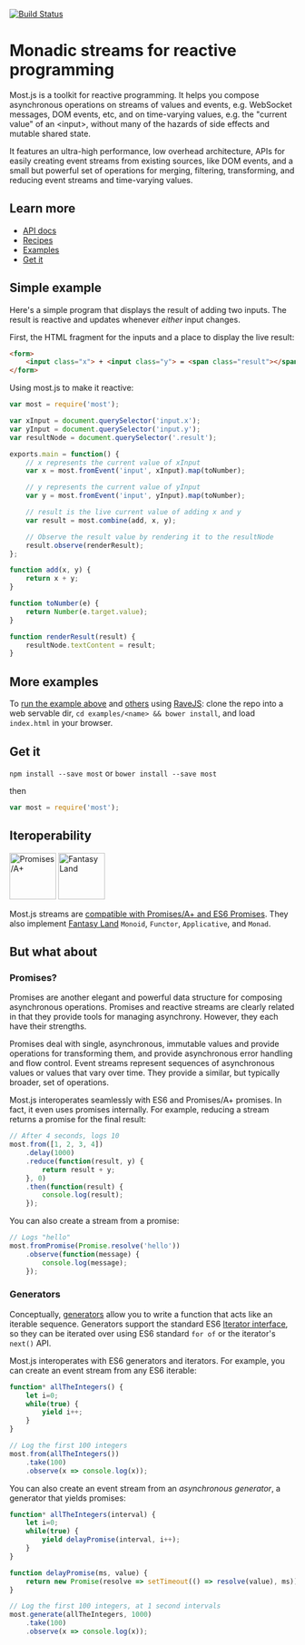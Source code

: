 [![Build Status](https://travis-ci.org/cujojs/most.svg?branch=master)](https://travis-ci.org/cujojs/most)

# Monadic streams for reactive programming

Most.js is a toolkit for reactive programming.  It helps you compose asynchronous operations on streams of values and events, e.g. WebSocket messages, DOM events, etc, and on time-varying values, e.g. the "current value" of an &lt;input&gt;, without many of the hazards of side effects and mutable shared state.

It features an ultra-high performance, low overhead architecture, APIs for easily creating event streams from existing sources, like DOM events, and a small but powerful set of operations for merging, filtering, transforming, and reducing event streams and time-varying values.

## Learn more

* [API docs](docs/api.md)
* [Recipes](docs/recipes)
* [Examples](examples)
* [Get it](#get-it)

## Simple example

Here's a simple program that displays the result of adding two inputs.  The result is reactive and updates whenever *either* input changes.

First, the HTML fragment for the inputs and a place to display the live result:

```html
<form>
	<input class="x"> + <input class="y"> = <span class="result"></span>
</form>
```

Using most.js to make it reactive:

```js
var most = require('most');

var xInput = document.querySelector('input.x');
var yInput = document.querySelector('input.y');
var resultNode = document.querySelector('.result');

exports.main = function() {
	// x represents the current value of xInput
	var x = most.fromEvent('input', xInput).map(toNumber);

	// y represents the current value of yInput
	var y = most.fromEvent('input', yInput).map(toNumber);

	// result is the live current value of adding x and y
	var result = most.combine(add, x, y);

	// Observe the result value by rendering it to the resultNode
	result.observe(renderResult);
};

function add(x, y) {
	return x + y;
}

function toNumber(e) {
	return Number(e.target.value);
}

function renderResult(result) {
	resultNode.textContent = result;
}
```

## More examples

To [run the example above](examples/add-inputs) and [others](examples) using [RaveJS](https://github.com/RaveJS/rave): clone the repo into a web servable dir, `cd examples/<name> && bower install`, and load `index.html` in your browser.

## Get it

`npm install --save most` or `bower install --save most`

then

```js
var most = require('most');
```

## Iteroperability

<a href="http://promises-aplus.github.com/promises-spec"><img width="82" height="82" alt="Promises/A+" src="http://promises-aplus.github.com/promises-spec/assets/logo-small.png"></a>
<a href="https://github.com/fantasyland/fantasy-land"><img width="82" height="82" alt="Fantasy Land" src="https://raw.github.com/puffnfresh/fantasy-land/master/logo.png"></a>

Most.js streams are [compatible with Promises/A+ and ES6 Promises](promises).  They also implement [Fantasy Land](https://github.com/fantasyland/fantasy-land) `Monoid`, `Functor`, `Applicative`, and `Monad`.

## But what about

### Promises?

Promises are another elegant and powerful data structure for composing asynchronous operations.  Promises and reactive streams are clearly related in that they provide tools for managing asynchrony.  However, they each have their strengths.

Promises deal with single, asynchronous, immutable values and provide operations for transforming them, and provide asynchronous error handling and flow control.  Event streams represent sequences of asynchronous values or values that vary over time.  They provide a similar, but typically broader, set of operations.

Most.js interoperates seamlessly with ES6 and Promises/A+ promises.  In fact, it even uses promises internally.  For example, reducing a stream returns a promise for the final result:

```js
// After 4 seconds, logs 10
most.from([1, 2, 3, 4])
	.delay(1000)
	.reduce(function(result, y) {
		return result + y;
	}, 0)
	.then(function(result) {
		console.log(result);
	});
```

You can also create a stream from a promise:

```js
// Logs "hello"
most.fromPromise(Promise.resolve('hello'))
	.observe(function(message) {
		console.log(message);
	});
```

### Generators

Conceptually, [generators](https://developer.mozilla.org/en-US/docs/Web/JavaScript/Reference/Statements/function*) allow you to write a function that acts like an iterable sequence.  Generators support the standard ES6 [Iterator interface](https://developer.mozilla.org/en-US/docs/Web/JavaScript/Guide/The_Iterator_protocol), so they can be iterated over using ES6 standard `for of` or the iterator's `next()` API.

Most.js interoperates with ES6 generators and iterators.  For example, you can create an event stream from any ES6 iterable:

```js
function* allTheIntegers() {
	let i=0;
	while(true) {
		yield i++;
	}
}

// Log the first 100 integers
most.from(allTheIntegers())
	.take(100)
	.observe(x => console.log(x));
```

You can also create an event stream from an *asynchronous generator*, a generator that yields promises:

```js
function* allTheIntegers(interval) {
	let i=0;
	while(true) {
		yield delayPromise(interval, i++);
	}
}

function delayPromise(ms, value) {
	return new Promise(resolve => setTimeout(() => resolve(value), ms));
}

// Log the first 100 integers, at 1 second intervals
most.generate(allTheIntegers, 1000)
	.take(100)
	.observe(x => console.log(x));
```
